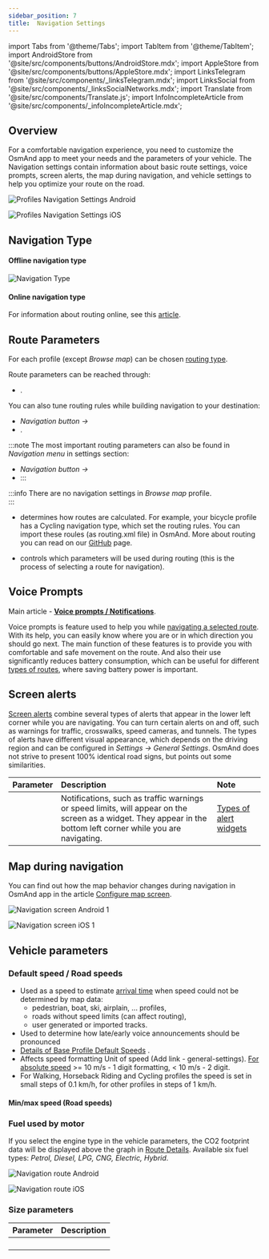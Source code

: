 ```yaml
---
sidebar_position: 7
title:  Navigation Settings
---
```


import Tabs from '@theme/Tabs';
import TabItem from '@theme/TabItem';
import AndroidStore from '@site/src/components/buttons/AndroidStore.mdx';
import AppleStore from '@site/src/components/buttons/AppleStore.mdx';
import LinksTelegram from '@site/src/components/_linksTelegram.mdx';
import LinksSocial from '@site/src/components/_linksSocialNetworks.mdx';
import Translate from '@site/src/components/Translate.js';
import InfoIncompleteArticle from '@site/src/components/_infoIncompleteArticle.mdx';

<InfoIncompleteArticle/>

## Overview

For a comfortable navigation experience, you need to customize the OsmAnd app to meet your needs and the parameters of your vehicle. The Navigation settings contain information about basic route settings, voice prompts, screen alerts, the map during navigation, and vehicle settings to help you optimize your route on the road.

<Tabs groupId="operating-systems">

<TabItem value="android" label="Android">

![Profiles Navigation Settings Android](@site/static/img/personal/profiles/profile_navigation_settings_android.png)

</TabItem>

<TabItem value="ios" label="iOS">

![Profiles Navigation Settings iOS](@site/static/img/personal/profiles/profile_navigation_settings_ios.png)

</TabItem>

</Tabs>


## Navigation Type

<Translate android="true" ids="select_nav_profile_dialog_message"/>  

#### Offline navigation type

![Navigation Type](@site/static/img/navigation/navigation_type.png)  

#### Online navigation type

For information about routing online, see this [article](../routing/online-routing.md). 
  

## Route Parameters

For each profile (except *Browse map*) can be chosen [routing type](../routing/index.md).

Route parameters can be reached through:

- *<Translate android="true" ids="shared_string_menu,shared_string_settings,shared_string_profiles,app_mode_car,routing_settings_2,route_parameters"/>*.  
  
You can also tune routing rules while building navigation to your destination:
- *Navigation button → <Translate android="true" ids="shared_string_settings,routing_settings_2,route_parameters"/>* 
- *<Translate android="true" ids="shared_string_menu,shared_string_navigation,shared_string_settings,routing_settings_2,route_parameters"/>*.

:::note
The most important routing parameters can also be found in *Navigation menu* in settings section:
- *Navigation button → <Translate android="true" ids="shared_string_settings"/>*  
-  *<Translate android="true" ids="shared_string_menu,shared_string_navigation,shared_string_settings"/>*
:::

:::info
There are no navigation settings in *Browse map* profile.  
:::


- **<Translate android="true" ids="nav_type_hint"/>** determines how routes are calculated. For example, your bicycle profile has a Cycling navigation type, which set the routing rules. You can import these roules (as routing.xml file) in OsmAnd. More about routing you can read on our [GitHub](https://github.com/osmandapp/OsmAnd-resources/blob/master/routing) page.&nbsp;  

- **<Translate android="true" ids="route_parameters"/>** controls which parameters will be used during routing (this is the process of selecting a route for navigation). 


## Voice Prompts

Main article -  **[Voice prompts / Notifications](./voice-navigation.md)**.  

Voice prompts is feature used to help you while [navigating a selected route](../setup/route-navigation.md). With its help, you can easily know where you are or in which direction you should go next. The main function of these features is to provide you with comfortable and safe movement on the route. And also their use significantly reduces battery consumption, which can be useful for different [types of routes](../routing/index.md), where saving battery power is important. 


## Screen alerts

<!--
[Screen alerts](./map-during-navigation.md#screen-alerts) combines multiple type of alerts that are displayed in the lower left corner during navigation. There are options to turn on and off specific alerts such as: Traffic warnings, Pedestrian crosswalks, Speed cameras, Tunnels. Alert types have different visuals that depends on Driving region which could be configured in *Settings → General settings*. OsmAnd does not have a goal to represent 100% identical road signs but to indicate some similarities. -->

[Screen alerts](./map-during-navigation.md#screen-alerts) combine several types of alerts that appear in the lower left corner while you are navigating. You can turn certain alerts on and off, such as warnings for traffic, crosswalks, speed cameras, and tunnels. The types of alerts have different visual appearance, which depends on the driving region and can be configured in *Settings → General Settings*. OsmAnd does not strive to present 100% identical road signs, but points out some similarities.

<Tabs groupId="operating-systems">

<TabItem value="android" label="Android">

*<Translate android="true" ids="shared_string_menu,configure_profile,routing_settings_2"/>*  

</TabItem>

<TabItem value="ios" label="iOS">

*<Translate ios="true" ids="shared_string_menu,shared_string_settings,application_profiles,routing_settings_2"/>*  

</TabItem>

</Tabs>

| Parameter | Description | Note |
|:------------|:---------------|:---------------|
| **<Translate android="true" ids="screen_alerts"/>** | Notifications, such as traffic warnings or speed limits, will appear on the screen as a widget. They appear in the bottom left corner while you are navigating. | [Types of alert widgets](../../widgets/nav-widgets.md#alert-widget)   |  


## Map during navigation 

You can find out how the map behavior changes during navigation in OsmAnd app in the article [Configure map screen](../guidance/map-during-navigation.md).  

<Tabs groupId="operating-systems">

<TabItem value="android" label="Android">  

![Navigation screen Android 1](@site/static/img/navigation/route/navigation_by_route_andr_1.png)

</TabItem>

<TabItem value="ios" label="iOS">

![Navigation screen iOS 1](@site/static/img/navigation/route/navigation_by_route_ios_1.png)

</TabItem>

</Tabs>


## Vehicle parameters


### Default speed / Road speeds 

- Used as a speed to estimate [arrival time](../../widgets/nav-widgets.md#arrival-time-or-time-to-go) when speed could not be determined by map data: 
    - pedestrian, boat, ski, airplain, ... profiles, 
    - roads without speed limits (can affect routing), 
    - user generated or imported tracks. 
- Used to determine how late/early voice announcements should be pronounced 
- [Details of Base Profile Default Speeds](../../../technical/algorithms/voice-prompt-triggering.md#base-profile-default-speeds) . 
- Affects speed formatting Unit of speed (Add link - general-settings). [For absolute speed](https://github.com/osmandapp/OsmAnd/issues/14338) >= 10 m/s - 1 digit formatting, < 10 m/s - 2 digit.  
- For Walking, Horseback Riding and Cycling profiles the speed is set in small steps of 0.1 km/h, for other profiles in steps of 1 km/h. 

#### Min/max speed (Road speeds)


### Fuel used by motor

If you select the engine type in the vehicle parameters, the CO2 footprint data will be displayed above the graph in [Route Details](../setup/route-details.md).
Available six fuel types: *Petrol, Diesel, LPG, CNG, Electric, Hybrid*.

<Tabs groupId="operating-systems">

<TabItem value="android" label="Android">

![Navigation route Android](@site/static/img/navigation/route/navigation_route_android-2.png)

</TabItem>

<TabItem value="ios" label="iOS">

![Navigation route iOS](@site/static/img/navigation/route/navigation_route_ios-2.png)

</TabItem>

</Tabs>


### Size parameters

<Tabs groupId="operating-systems">

<TabItem value="android" label="Android">

*<Translate android="true" ids="shared_string_menu,configure_profile,routing_settings_2"/>*  

</TabItem>

<TabItem value="ios" label="iOS">

*<Translate ios="true" ids="shared_string_menu,shared_string_settings,application_profiles,routing_settings_2"/>*  

</TabItem>

</Tabs>

| Parameter | Description | 
|:------------|:---------------|
| <Translate android="true" ids="routing_attr_weight_name"/>   | <Translate android="true" ids="weight_limit_description"/>   |
| <Translate android="true" ids="routing_attr_height_name"/>  | <Translate android="true" ids="height_limit_description"/>   |
| <Translate android="true" ids="routing_attr_length_name"/>  | <Translate android="true" ids="lenght_limit_description"/>   |
| <Translate android="true" ids="routing_attr_width_name"/> | <Translate android="true" ids="width_limit_description"/>   |

